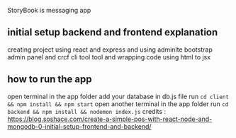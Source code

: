 StoryBook is messaging app

## initial setup backend and frontend explanation
creating project using react and express
and using adminlte bootstrap admin panel and crcf cli tool
tool and wrapping code using html to jsx
## how to run the app
open terminal in the app folder
add your database in db.js file
run ``cd client && npm install && npm start``
open another terminal in the app folder
run ``cd backend && npm install && nodemon index.js``
credits :
https://blog.soshace.com/create-a-simple-pos-with-react-node-and-mongodb-0-initial-setup-frontend-and-backend/
